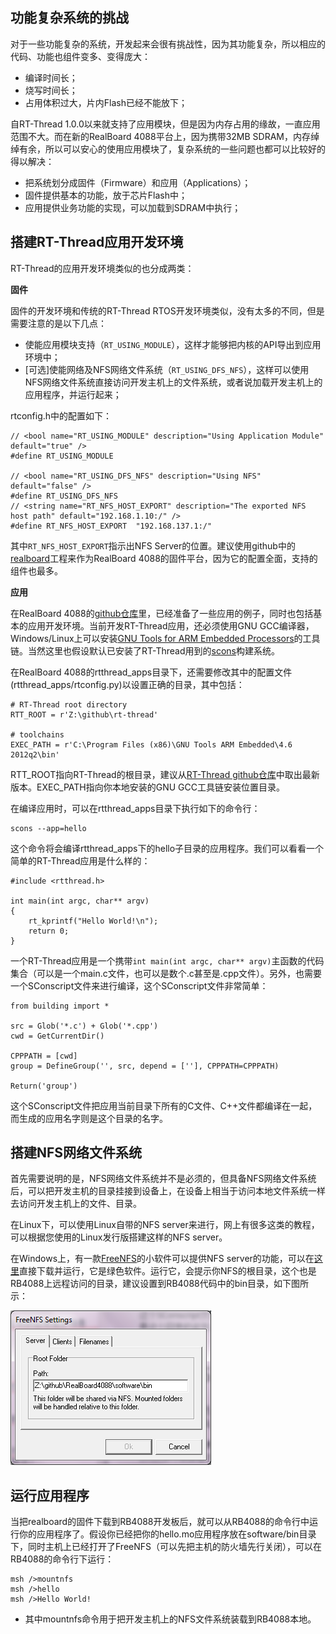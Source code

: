 ## 功能复杂系统的挑战 ##

对于一些功能复杂的系统，开发起来会很有挑战性，因为其功能复杂，所以相应的代码、功能也组件变多、变得庞大：

* 编译时间长；
* 烧写时间长；
* 占用体积过大，片内Flash已经不能放下；

自RT-Thread 1.0.0以来就支持了应用模块，但是因为内存占用的缘故，一直应用范围不大。而在新的RealBoard 4088平台上，因为携带32MB SDRAM，内存绰绰有余，所以可以安心的使用应用模块了，复杂系统的一些问题也都可以比较好的得以解决：

* 把系统划分成固件（Firmware）和应用（Applications）；
* 固件提供基本的功能，放于芯片Flash中；
* 应用提供业务功能的实现，可以加载到SDRAM中执行；

## 搭建RT-Thread应用开发环境

RT-Thread的应用开发环境类似的也分成两类：

**固件**

固件的开发环境和传统的RT-Thread RTOS开发环境类似，没有太多的不同，但是需要注意的是以下几点：

* 使能应用模块支持（`RT_USING_MODULE`），这样才能够把内核的API导出到应用环境中；
* [可选]使能网络及NFS网络文件系统（`RT_USING_DFS_NFS`），这样可以使用NFS网络文件系统直接访问开发主机上的文件系统，或者说加载开发主机上的应用程序，并运行起来；

rtconfig.h中的配置如下：

```
// <bool name="RT_USING_MODULE" description="Using Application Module" default="true" />
#define RT_USING_MODULE

// <bool name="RT_USING_DFS_NFS" description="Using NFS" default="false" />
#define RT_USING_DFS_NFS
// <string name="RT_NFS_HOST_EXPORT" description="The exported NFS host path" default="192.168.1.10:/" />
#define RT_NFS_HOST_EXPORT	"192.168.137.1:/"
```

其中`RT_NFS_HOST_EXPORT`指示出NFS Server的位置。建议使用github中的[realboard][1]工程来作为RealBoard 4088的固件平台，因为它的配置全面，支持的组件也最多。

**应用**

在RealBoard 4088的[github仓库][2]里，已经准备了一些应用的例子，同时也包括基本的应用开发环境。当前开发RT-Thread应用，还必须使用GNU GCC编译器，Windows/Linux上可以安装[GNU Tools for ARM Embedded Processors][3]的工具链。当然这里也假设默认已安装了RT-Thread用到的[scons][4]构建系统。

在RealBoard 4088的rtthread_apps目录下，还需要修改其中的配置文件(rtthread_apps/rtconfig.py)以设置正确的目录，其中包括：

    # RT-Thread root directory
    RTT_ROOT = r'Z:\github\rt-thread'
    
    # toolchains
    EXEC_PATH = r'C:\Program Files (x86)\GNU Tools ARM Embedded\4.6 2012q2\bin'

RTT_ROOT指向RT-Thread的根目录，建议从[RT-Thread github仓库][5]中取出最新版本。EXEC_PATH指向你本地安装的GNU GCC工具链安装位置目录。

在编译应用时，可以在rtthread_apps目录下执行如下的命令行：

    scons --app=hello

这个命令将会编译rtthread_apps下的hello子目录的应用程序。我们可以看看一个简单的RT-Thread应用是什么样的：

```
#include <rtthread.h>

int main(int argc, char** argv)
{
    rt_kprintf("Hello World!\n");
    return 0;
}
```

一个RT-Thread应用是一个携带`int main(int argc, char** argv)`主函数的代码集合（可以是一个main.c文件，也可以是数个.c甚至是.cpp文件）。另外，也需要一个SConscript文件来进行编译，这个SConscript文件非常简单：
```
from building import *

src = Glob('*.c') + Glob('*.cpp')
cwd = GetCurrentDir()

CPPPATH = [cwd]
group = DefineGroup('', src, depend = [''], CPPPATH=CPPPATH)

Return('group')
```

这个SConscript文件把应用当前目录下所有的C文件、C++文件都编译在一起，而生成的应用名字则是这个目录的名字。

## 搭建NFS网络文件系统

首先需要说明的是，NFS网络文件系统并不是必须的，但具备NFS网络文件系统后，可以把开发主机的目录挂接到设备上，在设备上相当于访问本地文件系统一样去访问开发主机上的文件、目录。

在Linux下，可以使用Linux自带的NFS server来进行，网上有很多这类的教程，可以根据您使用的Linux发行版搭建这样的NFS server。

在Windows上，有一款[FreeNFS][6]的小软件可以提供NFS server的功能，可以在[这里][7]直接下载并运行，它是绿色软件。运行它，会提示你NFS的根目录，这个也是RB4088上远程访问的目录，建议设置到RB4088代码中的bin目录，如下图所示：

![FreeNFS][8]

## 运行应用程序

当把realboard的固件下载到RB4088开发板后，就可以从RB4088的命令行中运行你的应用程序了。假设你已经把你的hello.mo应用程序放在software/bin目录下，同时主机上已经打开了FreeNFS（可以先把主机的防火墙先行关闭），可以在RB4088的命令行下运行：

    msh />mountnfs
    msh />hello
    msh />Hello World!

* 其中mountnfs命令用于把开发主机上的NFS文件系统装载到RB4088本地。

  [1]: https://github.com/RT-Thread/RealBoard4088/tree/master/software/realboard
  [2]: https://github.com/RT-Thread/RealBoard4088/tree/master/software/rtthread_apps
  [3]: https://launchpad.net/gcc-arm-embedded
  [4]: http://www.scons.org
  [5]: https://github.com/RT-Thread/rt-thread
  [6]: http://freenfs.sourceforge.net/
  [7]: http://sourceforge.net/projects/freenfs/files/latest/download
  [8]: image/FreeNFS.png "FreeNFS"
